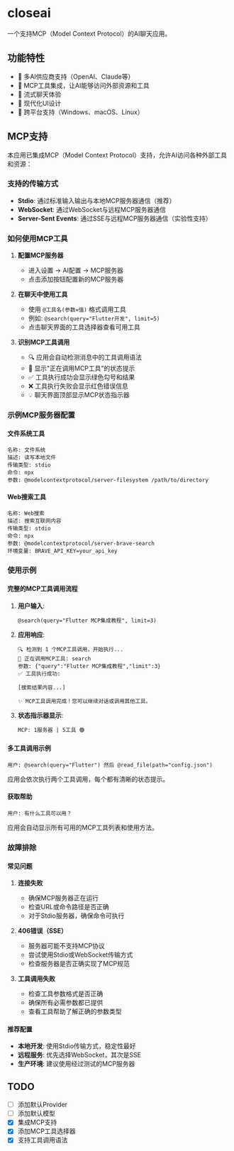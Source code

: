 # closeai

一个支持MCP（Model Context Protocol）的AI聊天应用。

## 功能特性

- 🤖 多AI供应商支持（OpenAI、Claude等）
- 🔧 MCP工具集成，让AI能够访问外部资源和工具
- 💬 流式聊天体验
- 🎨 现代化UI设计
- 📱 跨平台支持（Windows、macOS、Linux）

## MCP支持

本应用已集成MCP（Model Context Protocol）支持，允许AI访问各种外部工具和资源：

### 支持的传输方式
- **Stdio**: 通过标准输入输出与本地MCP服务器通信（推荐）
- **WebSocket**: 通过WebSocket与远程MCP服务器通信
- **Server-Sent Events**: 通过SSE与远程MCP服务器通信（实验性支持）

### 如何使用MCP工具

1. **配置MCP服务器**
   - 进入设置 → AI配置 → MCP服务器
   - 点击添加按钮配置新的MCP服务器

2. **在聊天中使用工具**
   - 使用 `@工具名(参数=值)` 格式调用工具
   - 例如: `@search(query="Flutter开发", limit=5)`
   - 点击聊天界面的工具选择器查看可用工具

3. **识别MCP工具调用**
   - 🔍 应用会自动检测消息中的工具调用语法
   - 🔧 显示"正在调用MCP工具"的状态提示
   - ✅ 工具执行成功会显示绿色勾号和结果
   - ❌ 工具执行失败会显示红色错误信息
   - 💡 聊天界面顶部显示MCP状态指示器

### 示例MCP服务器配置

#### 文件系统工具
```
名称: 文件系统
描述: 读写本地文件
传输类型: stdio
命令: npx
参数: @modelcontextprotocol/server-filesystem /path/to/directory
```

#### Web搜索工具
```
名称: Web搜索
描述: 搜索互联网内容
传输类型: stdio
命令: npx
参数: @modelcontextprotocol/server-brave-search
环境变量: BRAVE_API_KEY=your_api_key
```

### 使用示例

#### 完整的MCP工具调用流程

1. **用户输入**:
   ```
   @search(query="Flutter MCP集成教程", limit=3)
   ```

2. **应用响应**:
   ```
   🔍 检测到 1 个MCP工具调用，开始执行...
   🔧 正在调用MCP工具: search
   参数: {"query":"Flutter MCP集成教程","limit":3}
   ✅ 工具执行成功:
   
   [搜索结果内容...]
   
   ✨ MCP工具调用完成！您可以继续对话或调用其他工具。
   ```

3. **状态指示器显示**:
   ```
   MCP: 1服务器 | 5工具 🟢
   ```

#### 多工具调用示例
```
用户: @search(query="Flutter") 然后 @read_file(path="config.json")
```

应用会依次执行两个工具调用，每个都有清晰的状态提示。

#### 获取帮助
```
用户: 有什么工具可以用？
```

应用会自动显示所有可用的MCP工具列表和使用方法。

### 故障排除

#### 常见问题

1. **连接失败**
   - 确保MCP服务器正在运行
   - 检查URL或命令路径是否正确
   - 对于Stdio服务器，确保命令可执行

2. **406错误（SSE）**
   - 服务器可能不支持MCP协议
   - 尝试使用Stdio或WebSocket传输方式
   - 检查服务器是否正确实现了MCP规范

3. **工具调用失败**
   - 检查工具参数格式是否正确
   - 确保所有必需参数都已提供
   - 查看工具帮助了解正确的参数类型

#### 推荐配置

- **本地开发**: 使用Stdio传输方式，稳定性最好
- **远程服务**: 优先选择WebSocket，其次是SSE
- **生产环境**: 建议使用经过测试的MCP服务器

## TODO
- [ ] 添加默认Provider
- [ ] 添加默认模型
- [x] 集成MCP支持
- [x] 添加MCP工具选择器
- [x] 支持工具调用语法